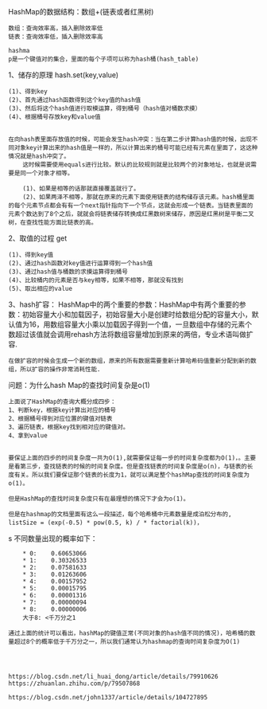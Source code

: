 HashMap的数据结构：数组+(链表或者红黑树)

    数组：查询效率高，插入删除效率低
    链表：查询效率低，插入删除效率高

    hashma
    p是一个键值对的集合，里面的每个子项可以称为hash桶(hash_table)

1、储存的原理 hash.set(key,value)

    (1)、得到key
    (2)、首先通过hash函数得到这个key值的hash值
    (3)、然后将这个hash值进行取模运算，得到桶号（hash值对桶数求摸）
    (4)、根据桶号存放key和value值


    在向hash表里面存放值的时候，可能会发生hash冲突：当在第二步计算hash值的时候，出现不同对象key计算出来的hash值是一样的，所以计算出来的桶号可能已经有元素在里面了，这这种情况就是hash冲突了。
        这时候需要使用equals进行比较。默认的比较规则就是比较两个的对象地址，也就是说需要是同一个对象才相等。

        (1)、如果是相等的话那就直接覆盖就行了。
        (2)、如果两泽不相等，那就在原来的元素下面使用链表的结构储存该元素。hash桶里面的每个元素节点都会有有一个next指针指向下一个节点，这就会形成一个链表。当链表里面的元素个数达到了8个之后，就就会将链表储存转换成红黑数树来储存，原因是红黑树是平衡二叉树，在查找性能方面比链表的高。


2、取值的过程 get

    (1)、得到key值
    (2)、通过hash函数对key值进行运算得到一个hash值
    (3)、通过hash值与桶数的求摸运算得到桶号
    (4)、比较桶内的元素是否与key相等，如果不相等，那就没有找到
    (5)、取出相应的value




3、hash扩容： 
    HashMap中的两个重要的参数：HashMap中有两个重要的参数：初始容量大小和加载因子，初始容量大小是创建时给数组分配的容量大小，默认值为16，用数组容量大小乘以加载因子得到一个值，一旦数组中存储的元素个数超过该值就会调用rehash方法将数组容量增加到原来的两倍，专业术语叫做扩容.

    在做扩容的时候会生成一个新的数组，原来的所有数据需要重新计算哈希码值重新分配到新的数组，所以扩容的操作非常消耗性能.


问题：为什么hash Map的查找时间复杂是o(1)

    上面说了HashMap的查询大概分成四步：
    1、判断key，根据key计算出对应的桶号
    2、根据桶号得到对应位置的键值对链表
    3、遍历链表，根据key找到相对应的键值对。
    4、拿到value


    要保证上面的四步的时间复杂度一共为O(1),就需要保证每一步的时间复杂度都为O(1)，。主要是看第三步，查找链表的时候的时间复杂度。但是查找链表的时间复杂度是o(n)，与链表的长度有关。所以我们要保证那个链表的长度为1，就可以满足整个hashMap查找的时间复杂度为o(1)。
    
    但是HashMap的查找时间复杂度只有在最理想的情况下才会为o(1)。

    但是在hashmap的文档里面有这么一段描述，每个哈希桶中元素数量是成泊松分布的,
    listSize = (exp(-0.5) * pow(0.5, k) / * factorial(k))，
s        不同数量出现的概率如下：

        * 0:    0.60653066
        * 1:    0.30326533
        * 2:    0.07581633
        * 3:    0.01263606
        * 4:    0.00157952
        * 5:    0.00015795
        * 6:    0.00001316
        * 7:    0.00000094
        * 8:    0.00000006
        大于8: <千万分之1

    通过上面的统计可以看出，hashMap的键值正常(不同对象的hash值不同的情况)，哈希桶的数量超过8个的概率低于千万分之一，所以我们通常认为hashmap的查询时间复杂度为O(1)




    https://blog.csdn.net/li_huai_dong/article/details/79910626
    https://zhuanlan.zhihu.com/p/79507868

    https://blog.csdn.net/john1337/article/details/104727895